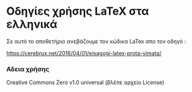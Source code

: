 # Οδηγίες χρήσης LaTeX στα ελληνικά

Σε αυτό το αποθετήριο ανεβάζουμε τον κώδικα LaTex απο τον οδηγό : 

https://cerebrux.net/2016/04/01/eisagogi-latex-prota-vimata/

### Αδεια χρήσης

Creative Commons Zero v1.0 universal
(βλέπε αρχείο License)
